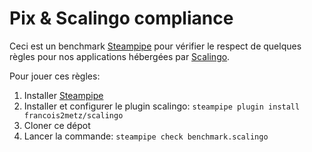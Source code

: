 # Pix & Scalingo compliance

Ceci est un benchmark [Steampipe][] pour vérifier le respect de quelques règles pour nos applications hébergées par [Scalingo][].

Pour jouer ces règles:
1. Installer [Steampipe][]
1. Installer et configurer le plugin scalingo: `steampipe plugin install francois2metz/scalingo`
1. Cloner ce dépot
1. Lancer la commande: `steampipe check benchmark.scalingo`

[steampipe]: https://steampipe.io/
[scalingo]: https://scalingo.com/
